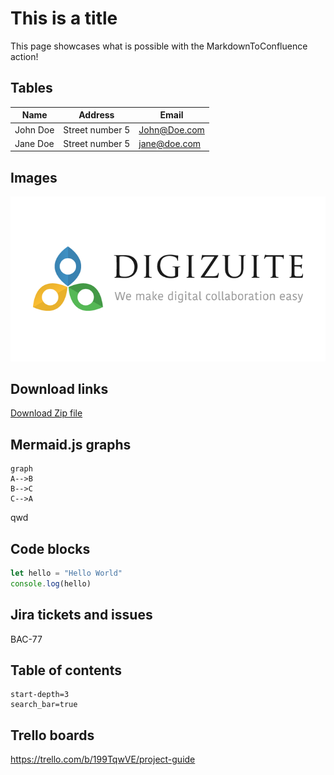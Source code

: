 # This is a title

This page showcases what is possible with the MarkdownToConfluence action!

## Tables

| Name     | Address         | Email        | 
|----------|-----------------|--------------|
| John Doe | Street number 5 | John@Doe.com |     
| Jane Doe | Street number 5 | jane@doe.com |

## Images

![DigiZuite Logo](./DigiZuite.png)

## Download links

[Download Zip file](./Files.zip)

## Mermaid.js graphs

```mermaid
graph
A-->B
B-->C
C-->A
```
qwd
## Code blocks

```javascript
let hello = "Hello World"
console.log(hello)
```

## Jira tickets and issues

BAC-77

## Table of contents

```TOC
start-depth=3
search_bar=true
```

## Trello boards

https://trello.com/b/199TqwVE/project-guide